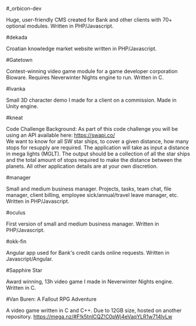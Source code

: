 #_orbicon-dev

Huge, user-friendly CMS created for Bank and other clients with 70+ optional modules.
Written in PHP/Javascript.

#dekada

Croatian knowledge market website written in PHP/Javascript.

#Gatetown

Contest-winning video game module for a game developer corporation Bioware. 
Requires Neverwinter Nights engine to run. Written in C.

#Ivanka

Small 3D character demo I made for a client on a commission.
Made in Unity engine.

#kneat

Code Challenge Background:
As part of this code challenge you will be using an API available here: https://swapi.co/  
We want to know for all SW star ships, to cover a given distance, how many stops for resupply are required.
The application will take as input a distance in mega lights (MGLT).
The output should be a collection of all the star ships and the total amount of stops required to make the distance between the planets.
All other application details are at your own discretion.

#manager

Small and medium business manager.
Projects, tasks, team chat, file manager, client billing, employee sick/annual/travel leave manager, etc.
Written in PHP/Javascript.

#oculus

First version of small and medium business manager.
Written in PHP/Javascript.

#okk-fin

Angular app used for Bank's credit cards online requests.
Written in Javascript/Angular.

#Sapphire Star

Award winning, 13h video game I made in Neverwinter Nights engine.
Written in C.

#Van Buren: A Fallout RPG Adventure

A video game written in C and C++.
Due to 12GB size, hosted on another repository.
https://mega.nz/#F!k5tnlCQZ!C0pWj4eVaqYLR1w714lvLw
